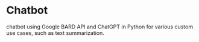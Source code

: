 # Chatbot
chatbot using Google BARD API and ChatGPT in Python for various custom use cases, such as text summarization.
